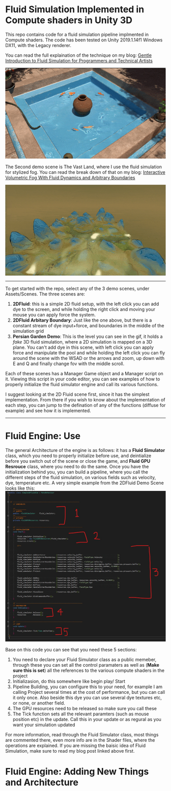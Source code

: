 Fluid Simulation Implemented in Compute shaders in Unity 3D
=================
This repo contains code for a fluid simulation pipeline implmented in Compute shaders. The code has been tested on Unity 2019.1.14f1 Windows DX11, with the Legacy renderer. 

You can read the full explaination of the technique on my blog: [Gentle Introduction to Fluid Simulation for Programmers and Technical Artists](https://medium.com/@shahriyarshahrabi/gentle-introduction-to-fluid-simulation-for-programmers-and-technical-artists-7c0045c40bac)



![screenshot](documentation/FluidSimulationGif.gif)

The Second demo scene is The Vast Land, where I use the fluid simulation for stylized fog. You can read the break down of that on my blog: [Interactive Volumetric Fog With Fluid Dynamics and Arbitrary Boundaries](interactive-volumetric-fog-with-fluid-dynamics-and-arbitrary-boundaries-f82fdee86397)

![screenshot](documentation/VastLandDemoAnimation.gif)

--------------------------

To get started with the repo, select any of the 3 demo scenes, under Assets/Scenes. The three scenes are:
1. **2DFluid**: this is a simple 2D fluid setup, with the left click you can add dye to the screen, and while holding the right click and moving your mouse you can apply force the system.  
2. **2DFluid Arbitary Boundary**: Just like the one above, but there is a constant stream of dye input+force, and boundaries in the middle of the simulation grid
3. **Persian Garden Demo**: This is the level you can see in the gif, it holds a *fake* 3D fluid simulation, where a 2D simulation is mapped on a 3D plane. You can't add dye in this scene, with left click you can apply force and manipulate the pool and while holding the left click you can fly around the scene with the WSAD or the arrows and zoom, up down with E and Q and finally change fov with the middle scroll. 

Each of these scenes has a Manager Game object and a Manager script on it. Viewing this script in your code editor, you can see examples of how to properly initialize the fluid simulator engine and call its various functions. 

I suggest looking at the 2D Fluid scene first, since it has the simplest implementation. From there if you wish to know about the implementation of each step, you can jump to the defination of any of the functions (diffuse for example) and see how it is implemented.

------------------
Fluid Engine: Use
=================

The general Architecture of the engine is as follows: it has a **Fluid Simulator** class, which you need to properly initialize before use, and deintialize before you switch out of the scene or close the game, and **Fluid GPU Resrouce** class, where you need to do the same.
Once you have the initialization behind you, you can build a pipeline, where you call the different steps of the fluid simulation, on various fields such as velocity, dye, temperature etc. A very simple example from the 2DFluid Demo Scene looks like this: 
![2D Demo Setup](documentation/2DDemoSetup.jpg)

Base on this code you can see that you need these 5 sections: 
1. You need to declare your Fluid Simulator class as a public memeber, through these you can set all the control paramaters as well as (**Make sure this is set**) all the references to the various compute shaders in the project
2. Initializasion, do this somewhere like begin play/ Start
3. Pipeline Building, you can configure this to your need, for example I am calling Project several times at the cost of performance, but you can call it only once. Also beside this dye you can use several dye textures etc, or none, or another field. 
4. The GPU resources need to be released so make sure you call these 
5. The Tick function sets all the relevant paramters (such as mouse position etc) in the update. Call this in your update or as regural as you want your simulation updated

For more information, read through the Fluid Simulator class, most things are commented there, even more info are in the Shader files, where the operations are explained. If you are missing the baisic idea of Fluid Simulation, make sure to read my blog post linked above first. 

Fluid Engine: Adding New Things and Architecture
=================

